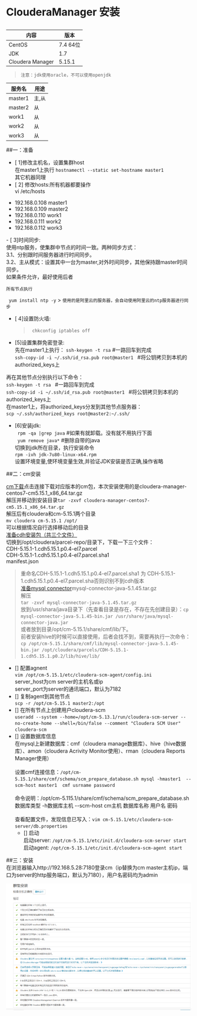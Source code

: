 # ClouderaManager 安装
## 
| 内容 | 版本 |
|--|--|
| CentOS |  7.4 64位|
| JDK	 |  1.7|
| Cloudera Manager	 | 5.15.1|

> `注意：jdk使用oracle，不可以使用openjdk`

| 服务名 | 用途|
|--|--|
| master1 |  主,从|
| master2	 |  从|
| work1 | 从|
| work2 | 从|
| work3 | 从|
##一：准备
- [ 1]修改主机名，设置集群host</br>
  在master1上执行 `hostnamectl --static set-hostname master1`
  <br/>其它机器同理<br/>
- [ 2] 修改hosts:所有机器都要操作</br>
vi /etc/hosts
<ul>
    <li>192.168.0.108 master1</li>
     <li>192.168.0.109 master2</li>
     <li>192.168.0.110 work1 </li>
     <li>192.168.0.111 work2 </li>
     <li>192.168.0.112 work3</li>
    </ul>
 - [ 3]时间同步:</br> 
  使用ntp服务，使集群中节点的时间一致。两种同步方式：</br> 
    3.1、分别跟时间服务器进行时间同步。</br> 
    3.2、主从模式：设置其中一台为master,对外时间同步，其他保持跟master时间同步。</br> 
    如果条件允许，最好使用后者</br> 
    
    所有节点执行
   ` yum install ntp -y`
    > `使用的是阿里云的服务器，会自动使用阿里云的ntp服务器进行同步`
  - [ 4]设置防火墙:</br>
    > ` chkconfig iptables off`
   - [5]设置集群免密登录:</br>
   先在master1上执行：
  `ssh-keygen -t rsa`   #一路回车到完成<br/>
  `ssh-copy-id -i ~/.ssh/id_rsa.pub root@master1 `  #将公钥拷贝到本机的authorized_keys上<br/>
   
  再在其他节点分别执行以下命令：</br>
`ssh-keygen -t rsa `  #一路回车到完成 </br>
 `ssh-copy-id -i ~/.ssh/id_rsa.pub root@master1 `  #将公钥拷贝到本机的authorized_keys上<br/>
  在master1上，将authorized_keys分发到其他节点服务器：<br/>
  `scp ~/.ssh/authorized_keys root@master2:~/.ssh/`<br>
 - [6]安装jdk:</br>
   ` rpm -qa |grep java`   #如果有就卸载。没有就不用执行下面</br>
   ` yum remove java*`   #删除自带的java</br>
    切换到jdk所在目录，执行安装命令</br>
  `rpm -ivh jdk-7u80-linux-x64.rpm`</br>
  设置环境变量,使环境变量生效,并验证JDK安装是否正确,操作省略</br>
  
  ##二：cm安装<br>
  
  [cm下载](https://archive.cloudera.com/cm5/cm/5/)点击连接下载对应版本的cm包，本次安装使用的是cloudera-manager-centos7-cm5.15.1_x86_64.tar.gz<br/>
解压并移动到安装目录`tar -zxvf cloudera-manager-centos7-cm5.15.1_x86_64.tar.gz`<br>
解压后有cloudera和cm-5.15.1两个目录<br>
`mv cloudera cm-5.15.1 /opt/`<br>
可以根据情况自行选择移动后的目录<br>
[准备cdh安装包（共三个文件）](http://archive.cloudera.com/cdh5/parcels/latest/)
<br>
切换到/opt/cloudera/parcel-repo/目录下，下载一下三个文件：<br>
CDH-5.15.1-1.cdh5.15.1.p0.4-el7.parcel<br>
CDH-5.15.1-1.cdh5.15.1.p0.4-el7.parcel.sha1<br>
manifest.json<br>
> 重命名CDH-5.15.1-1.cdh5.15.1.p0.4-el7.parcel.sha1 为 CDH-5.15.1-1.cdh5.15.1.p0.4-el7.parcel.sha否则识别不到cdh版本<br>
[准备mysql connector](https://dev.mysql.com/get/Downloads/Connector-J/)mysql-connector-java-5.1.45.tar.gz<br>
解压<br> `tar -zxvf mysql-connector-java-5.1.45.tar.gz`<br>
放到/usr/shara/java目录下（先查看目录是存在，不存在先创建目录）：`cp mysql-connector-java-5.1.45-bin.jar /usr/share/java/mysql-connector-java.jar`<br>
或者放到目录/opt/cm-5.15.1/share/cmf/lib/下。<br>
前者安装hive的时候可以直接使用，后者会找不到，需要再执行一次命令：`cp /opt/cm-5.15.1/share/cmf/lib/mysql-connector-java-5.1.45-bin.jar /opt/cloudera/parcels/CDH-5.15.1-1.cdh5.15.1.p0.2/lib/hive/lib/`<br>
 - [] 配置agnent</br> `vim /opt/cm-5.15.1/etc/cloudera-scm-agent/config.ini`<br>
 server_host为cm server的主机名或ip<br>
server_port为server的通讯端口，默认为7182<br>
 - []  复制agent到其他节点<br>
 `scp -r /opt/cm-5.15.1 master2:/opt`
  - [] 在所有节点上创建用户cloudera-scm<br>
  ` useradd --system --home=/opt/cm-5.13.1/run/cloudera-scm-server --no-create-home --shell=/bin/false --comment "Cloudera SCM User" cloudera-scm `
   - [] 设置数据库信息<br>
    在mysql上新建数据库：cmf（cloudera manage数据库）、hive（hive数据库）、amon（cloudera Acrivity Monitor使用）、rman（cloudera Reports Manager使用）<br><br>
    设置cmf连接信息：`/opt/cm-5.15.1/share/cmf/schema/scm_prepare_database.sh mysql -hmaster1  --scm-host master1  cmf usrname password`<br><br>
    命令说明：/opt/cm-5.115.1/share/cmf/schema/scm_prepare_database.sh 数据库类型 -h数据库主机 --scm-host cm主机  数据库名称  用户名  密码<br><br>
    查看配置文件，发现信息已写入：`vim cm-5.15.1/etc/cloudera-scm-server/db.properties`<br>
     - [] 启动<br>
     启动server: `/opt/cm-5.15.1/etc/init.d/cloudera-scm-server start ` <br>
启动agent: `/opt/cm-5.15.1/etc/init.d/cloudera-scm-agent start`<br>
  
  ##三：安装<br>
  在浏览器输入http://192.168.5.28:7180登录cm（ip替换为cm master主机ip，端口为server的http服务端口，默认为7180），用户名密码均为admin


<img src="https://github.com/nannan07/ClouderaManager/blob/master/images/bV0Mgm.png">
